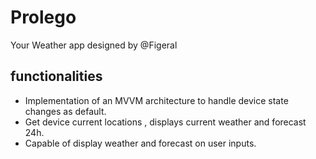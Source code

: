 # Prolego

Your Weather app designed by @Figeral

##  functionalities 
  - Implementation of an MVVM architecture to handle device state changes as default.
  - Get device current locations , displays current weather and forecast 24h.
  - Capable of display weather and forecast on user inputs.
   

